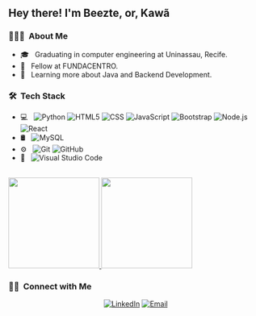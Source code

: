 <h2> Hey there! I'm Beezte, or, Kawã</h2>

<h3> 👨🏾‍💻 &nbsp;About Me </h3>

- 🎓 &nbsp; Graduating in computer engineering at Uninassau, Recife.
- 💼 &nbsp; Fellow at FUNDACENTRO.
- 🌱 &nbsp; Learning more about Java and Backend Development.

<h3> 🛠 &nbsp;Tech Stack</h3>

- 💻 &nbsp;
  ![Python](https://img.shields.io/badge/-Python-333333?style=flat&logo=python)
  ![HTML5](https://img.shields.io/badge/-HTML5-333333?style=flat&logo=HTML5)
  ![CSS](https://img.shields.io/badge/-CSS-333333?style=flat&logo=CSS3&logoColor=1572B6)
  ![JavaScript](https://img.shields.io/badge/-JavaScript-333333?style=flat&logo=javascript)
  ![Bootstrap](https://img.shields.io/badge/-Bootstrap-333333?style=flat&logo=bootstrap&logoColor=563D7C)
  ![Node.js](https://img.shields.io/badge/-Node.js-333333?style=flat&logo=node.js)
  ![React](https://img.shields.io/badge/-React-333333?style=flat&logo=react)
- 🛢 &nbsp;
  ![MySQL](https://img.shields.io/badge/-MySQL-333333?style=flat&logo=mysql)
- ⚙️ &nbsp;
  ![Git](https://img.shields.io/badge/-Git-333333?style=flat&logo=git)
  ![GitHub](https://img.shields.io/badge/-GitHub-333333?style=flat&logo=github)
- 🔧 &nbsp;
  ![Visual Studio Code](https://img.shields.io/badge/-Visual%20Studio%20Code-333333?style=flat&logo=visual-studio-code&logoColor=007ACC)

<br/>

<a href="https://github.com/Beezte">
  <img height="180em" src="https://github-readme-stats.vercel.app/api?username=Beezte&theme=buefy&show_icons=true" />
  <img height="180em" src="https://github-readme-stats.vercel.app/api/top-langs/?username=Beezte&theme=buefy&layout=compact&langs_count=7" />
</a>

<br/>

<h3> 🤝🏻 &nbsp;Connect with Me </h3>

<p align="center">
<a href="https://www.linkedin.com/in/baazante/"><img alt="LinkedIn" src="https://img.shields.io/badge/LinkedIn-baazante-blue?style=flat-square&logo=linkedin"></a>
<a href="mailto:kawabazante@gmail.com"><img alt="Email" src="https://img.shields.io/badge/Email-kawabazante@gmail.com-blue?style=flat-square&logo=gmail"></a>
</p>

